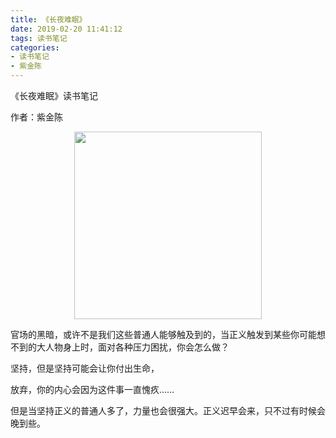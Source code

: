 ```yaml
---
title: 《长夜难眠》
date: 2019-02-20 11:41:12
tags: 读书笔记
categories: 
- 读书笔记
- 紫金陈
---
```


《长夜难眠》读书笔记

作者：紫金陈

<div align=center>
    <img width=300 src='https://gzsave.oss-cn-shenzhen.aliyuncs.com/book/cynm.jpg'/>
</div>

官场的黑暗，或许不是我们这些普通人能够触及到的，当正义触发到某些你可能想不到的大人物身上时，面对各种压力困扰，你会怎么做？

坚持，但是坚持可能会让你付出生命，

放弃，你的内心会因为这件事一直愧疚……

但是当坚持正义的普通人多了，力量也会很强大。正义迟早会来，只不过有时候会晚到些。  